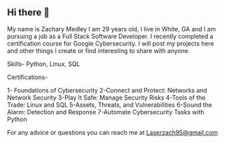 ## Hi there 👋 
My name is Zachary Medley I am 29 years old, I live in White, GA and I am pursuing a job as a Full Stack Software Developer. I recently completed a certification course for Google Cybersecurity. I will post my projects here and other things I create or find interesting to share with anyone. 

Skills- Python, Linux, SQL

Certifications- 

1- Foundations of Cybersecurity
2-Connect and Protect: Networks and Network Security
3-Play It Safe: Manage Security Risks
4-Tools of the Trade: Linux and SQL
5-Assets, Threats, and Vulnerabilities
6-Sound the Alarm: Detection and Response
7-Automate Cybersecurity Tasks with Python


For any advice or questions you can reach me at Laserzach95@gmail.com


<!--
**zachmedley95/zachmedley95** is a ✨ _special_ ✨ repository because its `README.md` (this file) appears on your GitHub profile.

Here are some ideas to get you started:

- 🔭 I’m currently working on ...
- 🌱 I’m currently learning ...
- 👯 I’m looking to collaborate on ...
- 🤔 I’m looking for help with ...
- 💬 Ask me about ...
- 📫 How to reach me: ...
- 😄 Pronouns: ...
- ⚡ Fun fact: ...
-->
